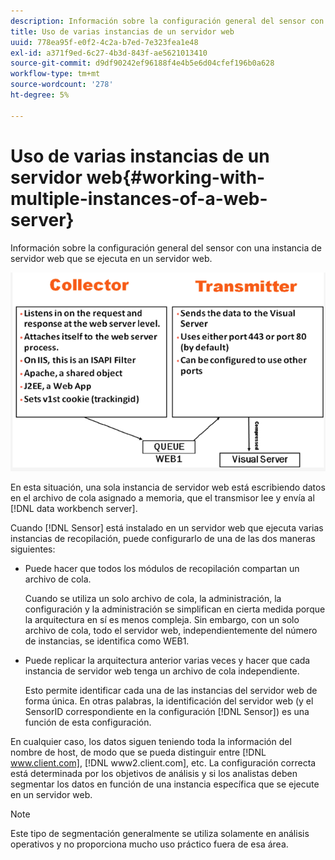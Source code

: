 ```yaml
---
description: Información sobre la configuración general del sensor con una instancia de servidor web que se ejecuta en un servidor web.
title: Uso de varias instancias de un servidor web
uuid: 778ea95f-e0f2-4c2a-b7ed-7e323fea1e48
exl-id: a371f9ed-6c27-4b3d-843f-ae5621013410
source-git-commit: d9df90242ef96188f4e4b5e6d04cfef196b0a628
workflow-type: tm+mt
source-wordcount: '278'
ht-degree: 5%

---
```


# Uso de varias instancias de un servidor web{#working-with-multiple-instances-of-a-web-server}

Información sobre la configuración general del sensor con una instancia de servidor web que se ejecuta en un servidor web.

![](assets/web_inst.png)

En esta situación, una sola instancia de servidor web está escribiendo datos en el archivo de cola asignado a memoria, que el transmisor lee y envía al [!DNL data workbench server].

Cuando [!DNL Sensor] está instalado en un servidor web que ejecuta varias instancias de recopilación, puede configurarlo de una de las dos maneras siguientes:

* Puede hacer que todos los módulos de recopilación compartan un archivo de cola.

   Cuando se utiliza un solo archivo de cola, la administración, la configuración y la administración se simplifican en cierta medida porque la arquitectura en sí es menos compleja. Sin embargo, con un solo archivo de cola, todo el servidor web, independientemente del número de instancias, se identifica como WEB1.

* Puede replicar la arquitectura anterior varias veces y hacer que cada instancia de servidor web tenga un archivo de cola independiente.

   Esto permite identificar cada una de las instancias del servidor web de forma única. En otras palabras, la identificación del servidor web (y el SensorID correspondiente en la configuración [!DNL Sensor]) es una función de esta configuración.

En cualquier caso, los datos siguen teniendo toda la información del nombre de host, de modo que se pueda distinguir entre [!DNL www.client.com], [!DNL www2.client.com], etc. La configuración correcta está determinada por los objetivos de análisis y si los analistas deben segmentar los datos en función de una instancia específica que se ejecute en un servidor web.

>[!NOTE]
>
>Este tipo de segmentación generalmente se utiliza solamente en análisis operativos y no proporciona mucho uso práctico fuera de esa área.
